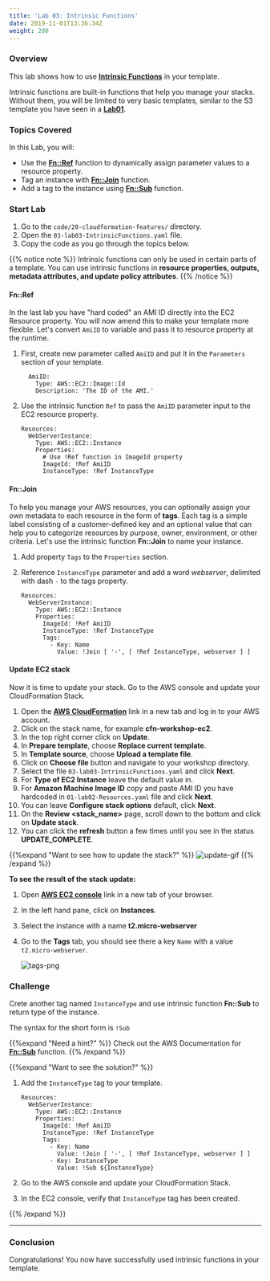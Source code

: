 ```yaml
---
title: 'Lab 03: Intrinsic Functions'
date: 2019-11-01T13:36:34Z
weight: 200
---
```


### Overview

This lab shows how to use **[Intrinsic Functions](https://docs.aws.amazon.com/AWSCloudFormation/latest/UserGuide/intrinsic-function-reference.html)** in your template. 

Intrinsic functions are built-in functions that help you manage your stacks. Without them, you will be limited to very basic templates, similar to the S3 template you have seen in a **[Lab01](/30-workshop-part-01/10-cloudformation-fundamentals/200-lab-01-stack)**.

### Topics Covered

In this Lab, you will:

+ Use the **[Fn::Ref](https://docs.aws.amazon.com/AWSCloudFormation/latest/UserGuide/intrinsic-function-reference-ref.html)** function to dynamically assign parameter values to a resource property.
+ Tag an instance with **[Fn::Join](https://docs.aws.amazon.com/AWSCloudFormation/latest/UserGuide/intrinsic-function-reference-join.html)** function.
+ Add a tag to the instance using **[Fn::Sub](https://docs.aws.amazon.com/AWSCloudFormation/latest/UserGuide/intrinsic-function-reference-sub.html)** function.

### Start Lab

1. Go to the `code/20-cloudformation-features/` directory.
1. Open the `03-lab03-IntrinsicFunctions.yaml` file.
1. Copy the code as you go through the topics below.

{{% notice note %}} 
Intrinsic functions can only be used in certain parts of a template. You can use intrinsic functions in 
**resource properties, outputs, metadata attributes, and update policy attributes**.
{{% /notice %}}

#### Fn::Ref

In the last lab you have "hard coded" an AMI ID directly into the EC2 Resource property. You will now amend this to make your template more flexible. Let's convert `AmiID` to variable and pass it to resource property at the runtime.

1. First, create new parameter called `AmiID` and put it in the `Parameters` section of your template.

         AmiID:
           Type: AWS::EC2::Image::Id
           Description: 'The ID of the AMI.'
   
1. Use the intrinsic function `Ref` to pass the `AmiID` parameter input to the EC2 resource property.
          
       Resources:
         WebServerInstance:
           Type: AWS::EC2::Instance
           Properties:
             # Use !Ref function in ImageId property
             ImageId: !Ref AmiID
             InstanceType: !Ref InstanceType

#### Fn::Join

To help you manage your AWS resources, you can optionally assign your own metadata to each resource in the form of **tags**. Each tag is a simple label consisting of a customer-defined key and an optional value that can help you to categorize resources by purpose, owner, environment, or other criteria. Let's use the intrinsic function **Fn::Join** to name your instance.

1. Add property `Tags` to the `Properties` section. 
1. Reference `InstanceType` parameter and add a word _webserver_, delimited with dash `-` to the tags property.

       Resources:
         WebServerInstance:
           Type: AWS::EC2::Instance
           Properties:
             ImageId: !Ref AmiID
             InstanceType: !Ref InstanceType
             Tags:
               - Key: Name
                 Value: !Join [ '-', [ !Ref InstanceType, webserver ] ]

#### Update EC2 stack

Now it is time to update your stack. Go to the AWS console and update your CloudFormation Stack.

1. Open the **[AWS CloudFormation](https://console.aws.amazon.com/cloudformation)** link in a new tab and log in to your AWS account.
1. Click on the stack name, for example **cfn-workshop-ec2**.
1. In the top right corner click on **Update**.
1. In **Prepare template**, choose **Replace current template**.
1. In **Template source**, choose **Upload a template file**.
1. Click on **Choose file** button and navigate to your workshop directory.
1. Select the file `03-lab03-IntrinsicFunctions.yaml` and click **Next**.
1. For **Type of EC2 Instance** leave the default value in.
1. For **Amazon Machine Image ID** copy and paste AMI ID you have hardcoded in `01-lab02-Resources.yaml` file and click **Next**.
1. You can leave **Configure stack options** default, click **Next**.
1. On the **Review <stack_name>** page, scroll down to the bottom and click on **Update stack**.
1. You can click the **refresh** button a few times until you see in the status **UPDATE_COMPLETE**.

{{%expand "Want to see how to update the stack?" %}}
![update-gif](../update-1.gif)
{{% /expand %}}

**To see the result of the stack update:**

1. Open **[AWS EC2 console](https://console.aws.amazon.com/ec2)** link in a new tab of your browser.
1. In the left hand pane, click on **Instances**.
1. Select the instance with a name **t2.micro-webserver**
1. Go to the **Tags** tab, you should see there a key `Name` with a value `t2.micro-webserver`.

    ![tags-png](../tags.png)

### Challenge
Crete another tag named `InstanceType` and use intrinsic function **Fn::Sub** to return type of the instance. 

The syntax for the short form is `!Sub`

{{%expand "Need a hint?" %}}
Check out the AWS Documentation for **[Fn::Sub](https://docs.aws.amazon.com/AWSCloudFormation/latest/UserGuide/intrinsic-function-reference-sub.html)** function.
{{% /expand %}}

{{%expand "Want to see the solution?" %}}

1. Add the `InstanceType` tag to your template.
    
       Resources:
         WebServerInstance:
           Type: AWS::EC2::Instance
           Properties:
             ImageId: !Ref AmiID
             InstanceType: !Ref InstanceType
             Tags:
               - Key: Name
                 Value: !Join [ '-', [ !Ref InstanceType, webserver ] ]
               - Key: InstanceType
                 Value: !Sub ${InstanceType}
                  
1. Go to the AWS console and update your CloudFormation Stack.
1. In the EC2 console, verify that `InstanceType` tag has been created.

{{% /expand %}}

---
### Conclusion
Congratulations! You now have successfully used intrinsic functions in your template.
